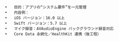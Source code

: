 	•	目的：アプリの“システム要件”を一元管理
	•	内容例：
	•	iOS バージョン：16.0 以上
	•	Swift バージョン：5.7 以上
	•	マイク録音：AVAudioEngine バックグラウンド録音対応
	•	Core Data 永続化／HealthKit 連携（後工程）
